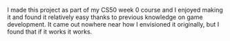 I made this project as part of my CS50 week 0 course and I enjoyed making it and found it relatively easy thanks to previous knowledge on game development. It came out nowhere near how I envisioned it originally, but I found that if it works it works.
